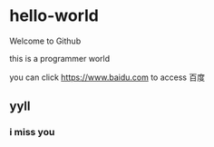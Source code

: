 # hello-world
Welcome to Github

this is a programmer world 

you can click https://www.baidu.com to access 百度

## yyll

### i miss you
